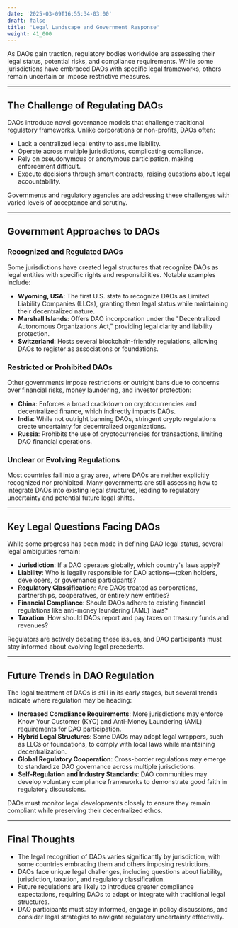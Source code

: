 ```yaml
---
date: '2025-03-09T16:55:34-03:00'
draft: false
title: 'Legal Landscape and Government Response'
weight: 41_000
---
```


As DAOs gain traction, regulatory bodies worldwide are assessing their legal status, potential risks, and compliance requirements. While some jurisdictions have embraced DAOs with specific legal frameworks, others remain uncertain or impose restrictive measures. 

---

## **The Challenge of Regulating DAOs**  

DAOs introduce novel governance models that challenge traditional regulatory frameworks. Unlike corporations or non-profits, DAOs often:  

- Lack a centralized legal entity to assume liability.  
- Operate across multiple jurisdictions, complicating compliance.  
- Rely on pseudonymous or anonymous participation, making enforcement difficult.  
- Execute decisions through smart contracts, raising questions about legal accountability.  

Governments and regulatory agencies are addressing these challenges with varied levels of acceptance and scrutiny.  

---

## **Government Approaches to DAOs**  

### **Recognized and Regulated DAOs**  
Some jurisdictions have created legal structures that recognize DAOs as legal entities with specific rights and responsibilities. Notable examples include:  

- **Wyoming, USA**: The first U.S. state to recognize DAOs as Limited Liability Companies (LLCs), granting them legal status while maintaining their decentralized nature.  
- **Marshall Islands**: Offers DAO incorporation under the "Decentralized Autonomous Organizations Act," providing legal clarity and liability protection.  
- **Switzerland**: Hosts several blockchain-friendly regulations, allowing DAOs to register as associations or foundations.  

### **Restricted or Prohibited DAOs**  
Other governments impose restrictions or outright bans due to concerns over financial risks, money laundering, and investor protection:  

- **China**: Enforces a broad crackdown on cryptocurrencies and decentralized finance, which indirectly impacts DAOs.  
- **India**: While not outright banning DAOs, stringent crypto regulations create uncertainty for decentralized organizations.  
- **Russia**: Prohibits the use of cryptocurrencies for transactions, limiting DAO financial operations.  

### **Unclear or Evolving Regulations**  
Most countries fall into a gray area, where DAOs are neither explicitly recognized nor prohibited. Many governments are still assessing how to integrate DAOs into existing legal structures, leading to regulatory uncertainty and potential future legal shifts.  

---

## **Key Legal Questions Facing DAOs**  

While some progress has been made in defining DAO legal status, several legal ambiguities remain:  

- **Jurisdiction**: If a DAO operates globally, which country's laws apply?  
- **Liability**: Who is legally responsible for DAO actions—token holders, developers, or governance participants?  
- **Regulatory Classification**: Are DAOs treated as corporations, partnerships, cooperatives, or entirely new entities?  
- **Financial Compliance**: Should DAOs adhere to existing financial regulations like anti-money laundering (AML) laws?  
- **Taxation**: How should DAOs report and pay taxes on treasury funds and revenues?  

Regulators are actively debating these issues, and DAO participants must stay informed about evolving legal precedents.  

---

## **Future Trends in DAO Regulation**  

The legal treatment of DAOs is still in its early stages, but several trends indicate where regulation may be heading:  

- **Increased Compliance Requirements**: More jurisdictions may enforce Know Your Customer (KYC) and Anti-Money Laundering (AML) requirements for DAO participation.  
- **Hybrid Legal Structures**: Some DAOs may adopt legal wrappers, such as LLCs or foundations, to comply with local laws while maintaining decentralization.  
- **Global Regulatory Cooperation**: Cross-border regulations may emerge to standardize DAO governance across multiple jurisdictions.  
- **Self-Regulation and Industry Standards**: DAO communities may develop voluntary compliance frameworks to demonstrate good faith in regulatory discussions.  

DAOs must monitor legal developments closely to ensure they remain compliant while preserving their decentralized ethos.  

---

## **Final Thoughts**  

- The legal recognition of DAOs varies significantly by jurisdiction, with some countries embracing them and others imposing restrictions.  
- DAOs face unique legal challenges, including questions about liability, jurisdiction, taxation, and regulatory classification.  
- Future regulations are likely to introduce greater compliance expectations, requiring DAOs to adapt or integrate with traditional legal structures.  
- DAO participants must stay informed, engage in policy discussions, and consider legal strategies to navigate regulatory uncertainty effectively.  

